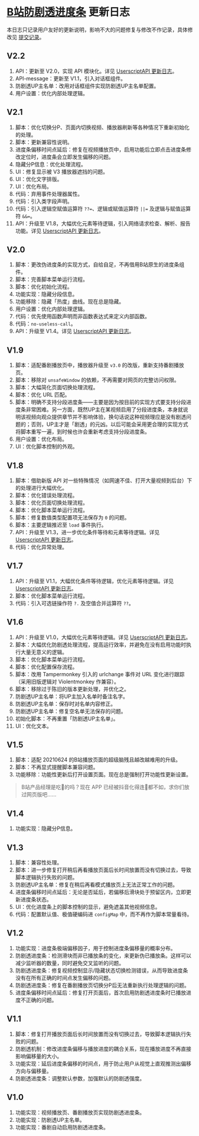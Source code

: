 # [B站防剧透进度条](https://greasyfork.org/zh-CN/scripts/411092) 更新日志

本日志只记录用户友好的更新说明，影响不大的问题修复与修改不作记录，具体修改见 [提交记录](https://gitee.com/liangjiancang/userscript/commits/master/script/BilibiliNoSpoilProgressBar)。

## V2.2

1. API：更新至 V2.0，实现 API 模块化。详见 [UserscriptAPI 更新日志](https://gitee.com/liangjiancang/userscript/blob/master/lib/UserscriptAPI/changelog.md)。
2. API-message：更新至 V1.1，引入对话框组件。
3. 防剧透UP主名单：改用对话框组件实现防剧透UP主名单配置。
4. 用户设置：优化内部处理逻辑。

## V2.1

1. 脚本：优化切换分P、页面内切换视频、播放器刷新等各种情况下重新初始化的处理。
2. 脚本：更新兼容性说明。
3. 进度条偏移时间点延后：修复在视频播放页中，启用功能后立即点击进度条修改定位时，进度条会立即发生偏移的问题。
4. 隐藏分P信息：优化处理流程。
5. UI：修复显示被 V3 播放器遮挡的问题。
6. UI：优化文字排版。
7. UI：优化布局。
8. 代码：弃用事件处理器属性。
9. 代码：引入类字段声明。
10. 代码：引入逻辑空赋值运算符 `??=`、逻辑或赋值运算符 `||=` 及逻辑与赋值运算符 `&&=`。
11. API：升级至 V1.8，大幅优化元素等待逻辑，引入网络请求检查、解析、报告功能。详见 [UserscriptAPI 更新日志](https://gitee.com/liangjiancang/userscript/blob/master/lib/UserscriptAPI/changelog.md)。

## V2.0

1. 脚本：更改伪进度条的实现方式，自给自足，不再借用B站原生的进度条组件。
2. 脚本：完善脚本菜单运行流程。
3. 脚本：优化初始化流程。
4. 功能实现：隐藏分段信息。
5. 功能移除：隐藏「热度」曲线。现在总是隐藏。
6. 用户设置：优化内部处理逻辑。
7. 代码：优先使用函数声明而非函数表达式来定义内部函数。
8. 代码：`no-useless-call`。
9. API：升级至 V1.4。详见 [UserscriptAPI 更新日志](https://gitee.com/liangjiancang/userscript/blob/master/lib/UserscriptAPI/changelog.md)。

## V1.9

1. 脚本：适配番剧播放页中，播放器升级至 `v3.0` 的改版，重新支持番剧播放页。
2. 脚本：移除对 `unsafeWindow` 的依赖，不再需要对网页的完整访问权限。
3. 脚本：大幅简化页面切换处理流程。
4. 脚本：优化 URL 匹配。
5. 脚本：明确不支持分段进度条——主要是因为按目前的实现方式要支持分段进度条非常困难。另一方面，既然UP主在某视频启用了分段进度条，本身就说明该视频向观众提供章节并不影响体验，换句话说这种视频理应是没有剧透问题的；否则，UP主才是「剧透」的元凶。以后可能会采用更合理的实现方式将脚本重写一遍，到时候也许会重新考虑支持分段进度条。
6. 用户设置：优化布局。
7. UI：优化脚本控制的外观。

## V1.8

1. 脚本：借助新版 API 对一些特殊情况（如网速不佳、打开大量视频到后台）下的处理进行大幅优化。
2. 脚本：优化错误处理流程。
3. 脚本：优化页面切换处理流程。
4. 脚本：优化脚本菜单运行流程。
5. 脚本：修复数值类型配置项无法保存为 `0` 的问题。
6. 脚本：主要逻辑推迟至 `load` 事件执行。
7. API：升级至 V1.3，进一步优化条件等待和元素等待逻辑。详见 [UserscriptAPI 更新日志](https://gitee.com/liangjiancang/userscript/blob/master/lib/UserscriptAPI/changelog.md)。
8. 代码：优化异常处理。

## V1.7

1. API：升级至 V1.1，大幅优化条件等待逻辑，优化元素等待逻辑。详见 [UserscriptAPI 更新日志](https://gitee.com/liangjiancang/userscript/blob/master/lib/UserscriptAPI/changelog.md)。
2. 脚本：优化脚本菜单运行流程。
3. 代码：引入可选链操作符 `?.` 及空值合并运算符 `??`。

## V1.6

1. API：升级至 V1.0，大幅优化元素等待逻辑。详见 [UserscriptAPI 更新日志](https://gitee.com/liangjiancang/userscript/blob/master/lib/UserscriptAPI/changelog.md)。
2. 脚本：大幅优化防剧透处理流程，提高运行效率，并避免在没有启用功能时执行大量无意义的逻辑。
3. 脚本：优化脚本菜单运行流程。
4. 脚本：优化配置保存流程。
5. 脚本：改用 Tampermonkey 引入的 urlchange 事件对 URL 变化进行跟踪（采用旧版逻辑对 Violentmonkey 作兼容）。
6. 脚本：移除过于陈旧的版本更新处理，并优化之。
7. 防剧透UP主名单：将UP主加入名单时备注名字。
8. 防剧透UP主名单：保存时对名单内容修正。
9. 防剧透UP主名单：修复空名单无法保存的问题。
10. 初始化脚本：不再重置「防剧透UP主名单」。
11. UI：优化文本。

## V1.5

1. 脚本：适配 20210624 的B站播放页面的超级脑残且越改越难用的升级。
2. 脚本：不再显式提醒脚本兼容问题。
3. 功能移除：功能性更新后打开设置页面。现在总是强制打开功能性更新设置。

> B站产品经理是吃💩的吗？现在 APP 已经被抖音化得连💩都不如，求你们放过网页版吧……

## V1.4

1. 功能实现：隐藏分P信息。

## V1.3

1. 脚本：兼容性处理。
2. 脚本：进一步修复打开稍后再看播放页面后长时间放置而没有切换过去，导致脚本逻辑执行失败的问题。
3. 防剧透UP主名单：修复在稍后再看模式播放页上无法正常工作的问题。
4. 进度条偏移时间点延后：无论是否延后，若偏移后滑块处于预留区内，立即更新进度条状态。
5. UI：优化进度条上的脚本控制的显示，避免遮盖其他视频信息。
6. 代码：配置默认值、极值硬编码进 `configMap` 中，而不再作为脚本常量看待。

## V1.2

1. 功能实现：进度条极端偏移因子，用于控制进度条偏移量的概率分布。
2. 防剧透进度条：检测滑块而非已播放条的变化，来更新伪已播放条。这样可以减少监听器的数量，同时避免交叉监听的问题。
3. 防剧透进度条：修复视频控制显示/隐藏状态切换检测错误，从而导致进度条没有在所有正确的时间点发生偏移的问题。
4. 防剧透进度条：修复在番剧播放页切换分P后无法重新执行处理逻辑的问题。
5. 进度条偏移时间点延后：修复打开页面后，首次启用防剧透进度条时已播放进度不正确的问题。

## V1.1

1. 脚本：修复打开播放页面后长时间放置而没有切换过去，导致脚本逻辑执行失败的问题。
2. 防剧透机制：修改进度条偏移与播放进度的耦合关系，现在播放进度不再直接影响偏移量的大小。
3. 功能实现：延后进度条偏移的时间点，用于防止用户从视觉上直观推测出偏移方向与偏移量。
4. 防剧透进度条：调整默认参数，加强默认的防剧透强度。

## V1.0

1. 功能实现：视频播放页、番剧播放页实现防剧透进度条。
2. 功能实现：防剧透UP主名单。
3. 功能实现：番剧自动启用防剧透进度条。
